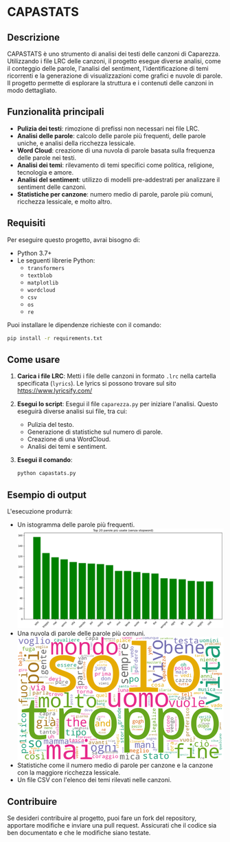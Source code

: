 # CAPASTATS

## Descrizione
CAPASTATS è uno strumento di analisi dei testi delle canzoni di Caparezza. Utilizzando i file LRC delle canzoni, il progetto esegue diverse analisi, come il conteggio delle parole, l'analisi del sentiment, l'identificazione di temi ricorrenti e la generazione di visualizzazioni come grafici e nuvole di parole. Il progetto permette di esplorare la struttura e i contenuti delle canzoni in modo dettagliato.

## Funzionalità principali

- **Pulizia dei testi**: rimozione di prefissi non necessari nei file LRC.
- **Analisi delle parole**: calcolo delle parole più frequenti, delle parole uniche, e analisi della ricchezza lessicale.
- **Word Cloud**: creazione di una nuvola di parole basata sulla frequenza delle parole nei testi.
- **Analisi dei temi**: rilevamento di temi specifici come politica, religione, tecnologia e amore.
- **Analisi del sentiment**: utilizzo di modelli pre-addestrati per analizzare il sentiment delle canzoni.
- **Statistiche per canzone**: numero medio di parole, parole più comuni, ricchezza lessicale, e molto altro.

## Requisiti

Per eseguire questo progetto, avrai bisogno di:

- Python 3.7+
- Le seguenti librerie Python:
  - `transformers`
  - `textblob`
  - `matplotlib`
  - `wordcloud`
  - `csv`
  - `os`
  - `re`

Puoi installare le dipendenze richieste con il comando:

```bash
pip install -r requirements.txt
```

## Come usare

1. **Carica i file LRC**: Metti i file delle canzoni in formato `.lrc` nella cartella specificata (`lyrics`). Le lyrics si possono trovare sul sito https://www.lyricsify.com/

2. **Esegui lo script**: Esegui il file `caparezza.py` per iniziare l'analisi. Questo eseguirà diverse analisi sui file, tra cui:
   - Pulizia del testo.
   - Generazione di statistiche sul numero di parole.
   - Creazione di una WordCloud.
   - Analisi dei temi e sentiment.

3. **Esegui il comando**:

   ```bash
   python capastats.py
   ```



## Esempio di output

L'esecuzione produrrà:

- Un istogramma delle parole più frequenti. ![Istogramma](outputs/histogram.png)
- Una nuvola di parole delle parole più comuni. ![WordCloud](outputs/WordCloud2.png)
- Statistiche come il numero medio di parole per canzone e la canzone con la maggiore ricchezza lessicale.
- Un file CSV con l'elenco dei temi rilevati nelle canzoni.

## Contribuire

Se desideri contribuire al progetto, puoi fare un fork del repository, apportare modifiche e inviare una pull request. Assicurati che il codice sia ben documentato e che le modifiche siano testate.

